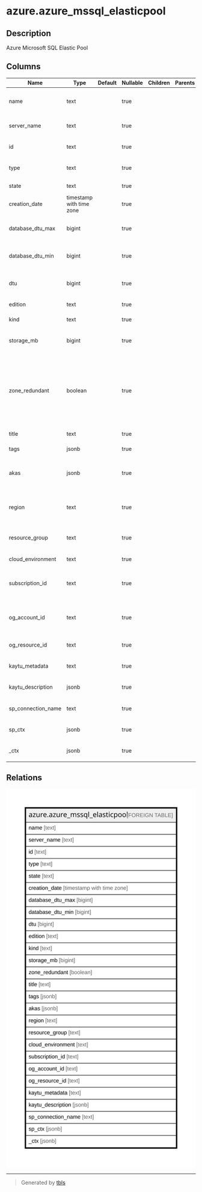 # azure.azure_mssql_elasticpool

## Description

Azure Microsoft SQL Elastic Pool

## Columns

| Name | Type | Default | Nullable | Children | Parents | Comment |
| ---- | ---- | ------- | -------- | -------- | ------- | ------- |
| name | text |  | true |  |  | The friendly name that identifies the elastic pool. |
| server_name | text |  | true |  |  | The name of the parent server of the elastic pool. |
| id | text |  | true |  |  | Contains ID to identify a elastic pool uniquely. |
| type | text |  | true |  |  | The resource type of the elastic pool. |
| state | text |  | true |  |  | The state of the elastic pool. |
| creation_date | timestamp with time zone |  | true |  |  | The creation date of the elastic pool. |
| database_dtu_max | bigint |  | true |  |  | The maximum DTU any one database can consume. |
| database_dtu_min | bigint |  | true |  |  | The minimum DTU all databases are guaranteed. |
| dtu | bigint |  | true |  |  | The total shared DTU for the database elastic pool. |
| edition | text |  | true |  |  | The edition of the elastic pool. |
| kind | text |  | true |  |  | The kind of elastic pool. |
| storage_mb | bigint |  | true |  |  | Storage limit for the database elastic pool in MB. |
| zone_redundant | boolean |  | true |  |  | Whether or not this database elastic pool is zone redundant, which means the replicas of this database will be spread across multiple availability zones. |
| title | text |  | true |  |  | Title of the resource. |
| tags | jsonb |  | true |  |  | A map of tags for the resource. |
| akas | jsonb |  | true |  |  | Array of globally unique identifier strings (also known as) for the resource. |
| region | text |  | true |  |  | The Azure region/location in which the resource is located. |
| resource_group | text |  | true |  |  | The resource group which holds this resource. |
| cloud_environment | text |  | true |  |  | The Azure Cloud Environment. |
| subscription_id | text |  | true |  |  | The Azure Subscription ID in which the resource is located. |
| og_account_id | text |  | true |  |  | The Platform Account ID in which the resource is located. |
| og_resource_id | text |  | true |  |  | The unique ID of the resource in opengovernance. |
| kaytu_metadata | text |  | true |  |  | Platform Metadata of the Azure resource. |
| kaytu_description | jsonb |  | true |  |  | The full model description of the resource |
| sp_connection_name | text |  | true |  |  | Steampipe connection name. |
| sp_ctx | jsonb |  | true |  |  | Steampipe context in JSON form. |
| _ctx | jsonb |  | true |  |  | Steampipe context in JSON form. |

## Relations

![er](azure.azure_mssql_elasticpool.svg)

---

> Generated by [tbls](https://github.com/k1LoW/tbls)
